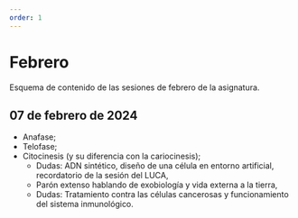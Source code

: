 ```yaml
---
order: 1
---
```


# Febrero
Esquema de contenido de las sesiones de febrero de la asignatura. 

## 07 de febrero de 2024
- Anafase;
- Telofase;
- Citocinesis (y su diferencia con la cariocinesis);
  - Dudas: ADN sintético, diseño de una célula en entorno artificial, recordatorio de la sesión del LUCA,
  - Parón extenso hablando de exobiología y vida externa a la tierra,
  - Dudas: Tratamiento contra las células cancerosas y funcionamiento del sistema inmunológico.
